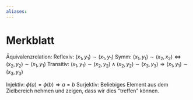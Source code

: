 ```yaml
---
aliases: 
---
```

# Merkblatt
Äquivalenzrelation:
Reflexiv: $(x_1,y_1)\sim(x_1,y_1)$
Symm: $(x_1,y_1)\sim(x_2,x_2)\Leftrightarrow(x_2,y_2)\sim(x_1,y_1)$
Transitiv: $(x_1,y_1)\sim(x_2,y_2)\land(x_2,y_2)\sim(x_3,y_3)\Rightarrow(x_1,y_1)\sim(x_3,y_3)$

Injektiv:
$\phi(a)=\phi(b)\Rightarrow a=b$
Surjektiv:
Beliebiges Element aus dem Zielbereich nehmen und zeigen, dass wir dies "treffen" können.